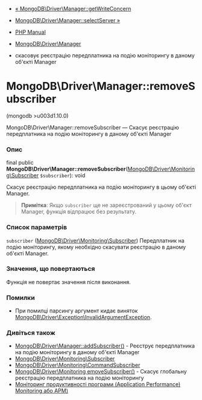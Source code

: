 - [«
MongoDB\Driver\Manager::getWriteConcern](mongodb-driver-manager.getwriteconcern.md)
- [MongoDB\Driver\Manager::selectServer
»](mongodb-driver-manager.selectserver.md)

- [PHP Manual](index.md)
- [MongoDB\Driver\Manager](class.mongodb-driver-manager.md)
- скасовує реєстрацію передплатника на подію моніторингу в даному
об'єкті Manager

# MongoDB\Driver\Manager::removeSubscriber

(mongodb \>u003d1.10.0)

MongoDB\Driver\Manager::removeSubscriber — Скасує реєстрацію
передплатника на подію моніторингу в даному об'єкті Manager

### Опис

final public
**MongoDB\Driver\Manager::removeSubscriber**([MongoDB\Driver\Monitoring\Subscriber](class.mongodb-driver-monitoring-subscriber.md)
`$subscriber`): void

Скасує реєстрацію передплатника на подію моніторингу в цьому об'єкті
Manager.

> **Примітка**: Якщо `subscriber` ще не зареєстрований у цьому
> об'єкт Manager, функція відпрацює без результату.

### Список параметрів

`subscriber` ([MongoDB\Driver\Monitoring\Subscriber](class.mongodb-driver-monitoring-subscriber.md))
Передплатник на подію моніторингу, якому необхідно скасувати
реєстрацію в даному об'єкті Manager.

### Значення, що повертаються

Функція не повертає значення після виконання.

### Помилки

- При помилці парсингу аргумент кидає виняток
[MongoDB\Driver\Exception\InvalidArgumentException](class.mongodb-driver-exception-invalidargumentexception.md).

### Дивіться також

- [MongoDB\Driver\Manager::addSubscriber()](mongodb-driver-manager.addsubscriber.md) -
Реєструє передплатника на подію моніторингу в даному об'єкті
Manager
- [MongoDB\Driver\Monitoring\Subscriber](class.mongodb-driver-monitoring-subscriber.md)
- [MongoDB\Driver\Monitoring\CommandSubscriber](class.mongodb-driver-monitoring-commandsubscriber.md)
- [MongoDB\Driver\MonitoringemoveSubscriber()](function.mongodb.driver.monitoring.removesubscriber.md) -
Скасує глобальну реєстрацію передплатника на подію моніторингу
- [Моніторинг продуктивності програми (Application Performance)
Monitoring або APM)](mongodb.tutorial.apm.md)
